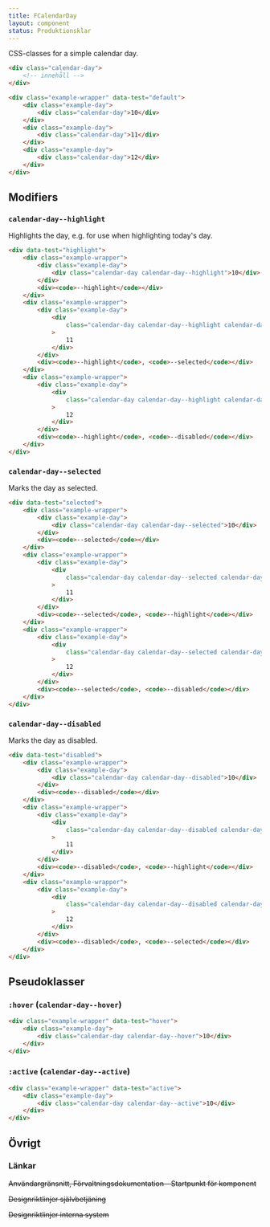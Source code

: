 ```yaml
---
title: FCalendarDay
layout: component
status: Produktionsklar
---
```


<!-- styling for documentation examples -->
<style>
    .example-wrapper {
        display: flex;
        align-items: center;
        gap: 1rem;
        border-bottom: 1px solid #ccc;
        padding: 0.5rem;
    }
	.example-wrapper:last-child {
		border-bottom: none;
	}
    .example-day {
        width: 3rem;
    }
</style>

CSS-classes for a simple calendar day.

```html raw
<div class="calendar-day">
    <!-- innehåll -->
</div>
```

```html
<div class="example-wrapper" data-test="default">
    <div class="example-day">
        <div class="calendar-day">10</div>
    </div>
    <div class="example-day">
        <div class="calendar-day">11</div>
    </div>
    <div class="example-day">
        <div class="calendar-day">12</div>
    </div>
</div>
```

## Modifiers

### `calendar-day--highlight`

Highlights the day, e.g. for use when highlighting today's day.

```html
<div data-test="highlight">
    <div class="example-wrapper">
        <div class="example-day">
            <div class="calendar-day calendar-day--highlight">10</div>
        </div>
        <div><code>--highlight</code></div>
    </div>
    <div class="example-wrapper">
        <div class="example-day">
            <div
                class="calendar-day calendar-day--highlight calendar-day--selected"
            >
                11
            </div>
        </div>
        <div><code>--highlight</code>, <code>--selected</code></div>
    </div>
    <div class="example-wrapper">
        <div class="example-day">
            <div
                class="calendar-day calendar-day--highlight calendar-day--disabled"
            >
                12
            </div>
        </div>
        <div><code>--highlight</code>, <code>--disabled</code></div>
    </div>
</div>
```

### `calendar-day--selected`

Marks the day as selected.

```html
<div data-test="selected">
    <div class="example-wrapper">
        <div class="example-day">
            <div class="calendar-day calendar-day--selected">10</div>
        </div>
        <div><code>--selected</code></div>
    </div>
    <div class="example-wrapper">
        <div class="example-day">
            <div
                class="calendar-day calendar-day--selected calendar-day--highlight"
            >
                11
            </div>
        </div>
        <div><code>--selected</code>, <code>--highlight</code></div>
    </div>
    <div class="example-wrapper">
        <div class="example-day">
            <div
                class="calendar-day calendar-day--selected calendar-day--disabled"
            >
                12
            </div>
        </div>
        <div><code>--selected</code>, <code>--disabled</code></div>
    </div>
</div>
```

### `calendar-day--disabled`

Marks the day as disabled.

```html
<div data-test="disabled">
    <div class="example-wrapper">
        <div class="example-day">
            <div class="calendar-day calendar-day--disabled">10</div>
        </div>
        <div><code>--disabled</code></div>
    </div>
    <div class="example-wrapper">
        <div class="example-day">
            <div
                class="calendar-day calendar-day--disabled calendar-day--highlight"
            >
                11
            </div>
        </div>
        <div><code>--disabled</code>, <code>--highlight</code></div>
    </div>
    <div class="example-wrapper">
        <div class="example-day">
            <div
                class="calendar-day calendar-day--disabled calendar-day--selected"
            >
                12
            </div>
        </div>
        <div><code>--disabled</code>, <code>--selected</code></div>
    </div>
</div>
```

## Pseudoklasser

### `:hover` (`calendar-day--hover`)

```html
<div class="example-wrapper" data-test="hover">
    <div class="example-day">
        <div class="calendar-day calendar-day--hover">10</div>
    </div>
</div>
```

### `:active` (`calendar-day--active`)

```html
<div class="example-wrapper" data-test="active">
    <div class="example-day">
        <div class="calendar-day calendar-day--active">10</div>
    </div>
</div>
```

## Övrigt

### Länkar

~~Användargränsnitt, Förvaltningsdokumentation - Startpunkt för komponent~~

~~Designriktlinjer självbetjäning~~

~~Designriktlinjer interna system~~
